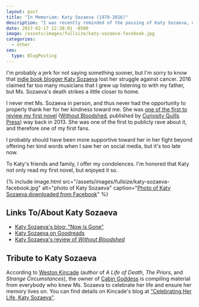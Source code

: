 ```yaml
---
layout: post
title: "In Memoriam: Katy Sozaeva (1970-2016)"
description: "I was recently reminded of the passing of Katy Sozaeva, one of my first fans and rave reviewers."
date: 2017-02-17 12:38:01 -0500
image: /assets/images/fullsize/katy-sozaeva-facebook.jpg
categories: 
  - other
seo:
  type: BlogPosting
---
```

I'm probably a jerk for not saying something sooner, but I'm sorry to know that [indie book blogger Katy Sozaeva](http://katysozaeva.blogspot.com/) lost her struggle against cancer. 2016 claimed far too many musicians that I grew up listening to with my father, but Ms. Sozaeva's death strikes a little closer to home.

I never met Ms. Sozaeva in person, and thus never had the opportunity to properly thank her for her kindness toward me. She was [one of the first to review my first novel](http://katysozaeva.blogspot.com/2013/12/mgraybosch-curiosityquills-review.html) ([Without Bloodshed](/stories/starbreaker/without-bloodshed/), published by [Curiosity Quills Press](https://curiosityquills.com)) way back in 2013. She was one of the first to publicly rave about it, and therefore one of my first fans.

I probably should have been more supportive toward her in her fight beyond offering her kind words when I saw her on social media, but it's too late now.

To Katy's friends and family, I offer my condolences. I'm honored that Katy not only read my first novel, but enjoyed it so.

{% include image.html src="/assets/images/fullsize/katy-sozaeva-facebook.jpg" alt="photo of Katy Sozaeva" caption="[Photo of Katy Sozaeva downloaded from Facebook](https://www.facebook.com/photo.php?fbid=922363451112553&set=t.100000167216324&type=3&theater)" %}

## Links To/About Katy Sozaeva

* [Katy Sozaeva's blog: "Now is Gone"](http://katysozaeva.blogspot.com/)
* [Katy Sozaeva on Goodreads](https://www.goodreads.com/user/show/5552109-katy)
* [Katy Sozaeva's review of *Without Bloodshed*](http://katysozaeva.blogspot.com/2013/12/mgraybosch-curiosityquills-review.html)

## Tribute to Katy Sozaeva

According to [Weston Kincade](http://kincadefiction.blogspot.com/) (author of *A Life of Death*, *The Priors*, and *Strange Circumstances*), the owner of [Cabin Goddess](https://cabingoddess.com) is compiling material from everybody who knew Ms. Sozaeva to celebrate her life and ensure her memory lives on. You can find details on Kincade's blog at ["Celebrating Her Life, Katy Sozaeva"](http://kincadefiction.blogspot.com/2016/08/celebrating-her-life-katy-sozaeva.html).